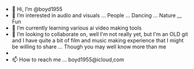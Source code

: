 - 👋 Hi, I’m @boyd1955
- 👀 I’m interested in audio and visuals ... People ... Dancing ... Nature ,,, Fun
- 🌱 I’m currently learning various ai video making tools
- 💞️ I’m looking to collaborate on, well I'm not really yet, but I'm an OLD git and I have quite a bit of film and music making experience that I might be willing to share ... Though you may well know more than me
- 
- 📫 How to reach me ... boyd1955@icloud,com

<!---
boyd1955/boyd1955 is a ✨ special ✨ repository because its `README.md` (this file) appears on your GitHub profile.
You can click the Preview link to take a look at your changes.
--->

